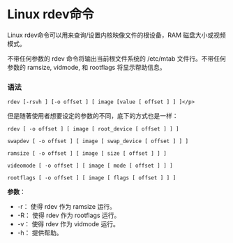 
# Linux rdev命令



Linux rdev命令可以用来查询/设置内核映像文件的根设备，RAM 磁盘大小或视频模式。

不带任何参数的 rdev 命令将输出当前根文件系统的 /etc/mtab 文件行。不带任何参数的 ramsize, vidmode, 和 rootflags 将显示帮助信息。

### 语法

```
rdev [-rsvh ] [-o offset ] [ image [value [ offset ] ] ]</p>

```

但是随著使用者想要设定的参数的不同，底下的方式也是一样：

```
rdev [ -o offset ] [ image [ root_device [ offset ] ] ]
```

```
swapdev [ -o offset ] [ image [ swap_device [ offset ] ] ]
```

```
ramsize [ -o offset ] [ image [ size [ offset ] ] ]
```

```
videomode [ -o offset ] [ image [ mode [ offset ] ] ]
```

```
rootflags [ -o offset ] [ image [ flags [ offset ] ] ]
```

**参数**：

*   -r： 使得 rdev 作为 ramsize 运行。
*   -R： 使得 rdev 作为 rootflags 运行。
*   -v： 使得 rdev 作为 vidmode 运行。
*   -h： 提供帮助。



